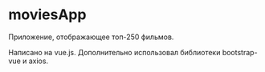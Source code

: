 # moviesApp

Приложение, отображающее топ-250 фильмов.

Написано на vue.js. Дополнительно использовал библиотеки bootstrap-vue и axios.